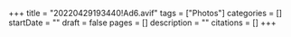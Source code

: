 +++
title = "20220429193440!Ad6.avif"
tags = ["Photos"]
categories = []
startDate = ""
draft = false
pages = []
description = ""
citations = []
+++
